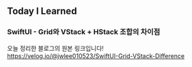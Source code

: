 ## Today I Learned
### SwiftUI - Grid와 VStack + HStack 조합의 차이점

오늘 정리한 블로그의 원본 링크입니다!  
https://velog.io/@jwlee010523/SwiftUI-Grid-VStack-Difference
